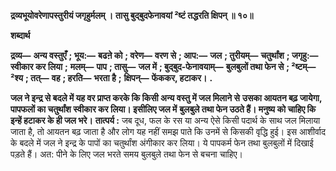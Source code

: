 **द्रव्यभूयोवरेणापस्तुरीयं जगृहुर्मलम् ।** **तासु बुद्बुदफेनावयां ²ष्टं तद्धरति क्षिपन् ॥ १०॥** 

**शब्दार्थ** 

**द्रव्य—** **अन्य वस्तुएँ** **; भूय:—** **बढऩे को** **; वरेण—** **वरण से** **; आप:—** **जल** **; तुरीयम्—** **चतुर्थांश** **; जगृहु:—** **स्वीकार कर लिया** **;** **मलम्—** **पाप** **; तासु—** **जल में** **; बुद्बुद-फेनावयाम्—** **बुलबुलों तथा फेन से** **; ²ष्टम्—** **²श्य** **; तत्—** **वह** **; हरति—** **भरता है** **;** **क्षिपन्—** **फेंककर, हटाकर।** **.** 

**जल ने इन्द्र से बदले में यह वर प्राप्त करके कि किसी अन्य वस्तु में जल मिलाने से** **उसका आयतन बढ़ जायेगा, पापफलों का चतुर्थांश स्वीकार कर लिया। इसीलिए जल में** **बुलबुले तथा फेन उठते हैं। मनुष्य को चाहिए कि इन्हें हटाकर के ही जल भरे।** **तात्पर्य :** जब दूध, फल के रस या अन्य ऐसे किसी पदार्थ के साथ जल मिलाया जाता है, तो आयतन बढ़ जाता है और लोग यह नहीं समझ पाते कि उनमें से किसकी वृद्धि हुई। इस आशीर्वाद के बदले में जल ने इन्द्र के पापों का चतुर्थांश अंगीकार कर लिया। ये पापकर्म फेन तथा बुलबुलों में दिखाई पड़ते हैं। अत: पीने के लिए जल भरते समय बुलबुले तथा फेन से बचना चाहिए।  